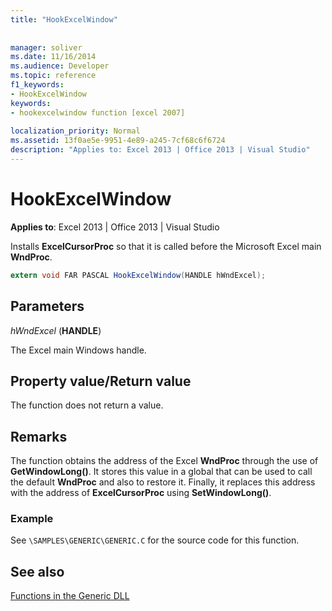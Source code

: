 ```yaml
---
title: "HookExcelWindow"
 
 
manager: soliver
ms.date: 11/16/2014
ms.audience: Developer
ms.topic: reference
f1_keywords:
- HookExcelWindow
keywords:
- hookexcelwindow function [excel 2007]
 
localization_priority: Normal
ms.assetid: 13f0ae5e-9951-4e89-a245-7cf68c6f6724
description: "Applies to: Excel 2013 | Office 2013 | Visual Studio"
---
```


# HookExcelWindow

 **Applies to**: Excel 2013 | Office 2013 | Visual Studio 
  
Installs **ExcelCursorProc** so that it is called before the Microsoft Excel main **WndProc**.
  
```cs
extern void FAR PASCAL HookExcelWindow(HANDLE hWndExcel);
```

## Parameters

 _hWndExcel_ (**HANDLE**)
  
The Excel main Windows handle.
  
## Property value/Return value

The function does not return a value.
  
## Remarks

The function obtains the address of the Excel **WndProc** through the use of **GetWindowLong()**. It stores this value in a global that can be used to call the default **WndProc** and also to restore it. Finally, it replaces this address with the address of **ExcelCursorProc** using **SetWindowLong()**.
  
### Example

See  `\SAMPLES\GENERIC\GENERIC.C` for the source code for this function. 
  
## See also



[Functions in the Generic DLL](functions-in-the-generic-dll.md)

